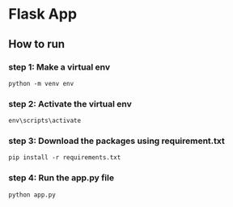 # Flask App

## How to run 
### step 1: Make a virtual env 
``` python -m venv env ```

### step 2: Activate the virtual env
``` env\scripts\activate ```

### step 3: Download the packages using requirement.txt
``` pip install -r requirements.txt ```

### step 4: Run the app.py file
``` python app.py ```
